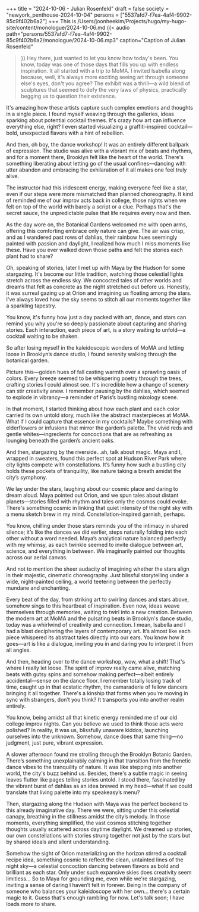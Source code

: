 +++
title = "2024-10-06 - Julian Rosenfeld"
draft = false
society = "newyork_penthouse-2024-10-04"
persons = ["5537afd7-f7ea-4af4-9902-85c9f402b6a2"]
+++
This is /Users/joonheekim/Projects/hugo/my-hugo-site/content/monologue/2024-10-06.md
{{< audio
    path="persons/5537afd7-f7ea-4af4-9902-85c9f402b6a2/monologue/2024-10-06.mp3" 
    caption="Caption of Julian Rosenfeld"
>}}
Hey there, just wanted to let you know how today's been.
You know, today was one of those days that fills you up with endless inspiration. It all started with a trip to MoMA. I invited Isabella along because, well, it's always more exciting seeing art through someone else's eyes, don't you agree? The exhibit was a thrill—a wild blend of sculptures that seemed to defy the very laws of physics, practically begging us to question their existence.

It's amazing how these artists capture such complex emotions and thoughts in a single piece. I found myself weaving through the galleries, ideas sparking about potential cocktail themes. It's crazy how art can influence everything else, right? I even started visualizing a graffiti-inspired cocktail—bold, unexpected flavors with a hint of rebellion.

And then, oh boy, the dance workshop! It was an entirely different ballpark of expression. The studio was alive with a vibrant mix of beats and rhythms, and for a moment there, Brooklyn felt like the heart of the world. There's something liberating about letting go of the usual confines—dancing with utter abandon and embracing the exhilaration of it all makes one feel truly alive.

The instructor had this iridescent energy, making everyone feel like a star, even if our steps were more mismatched than planned choreography. It kind of reminded me of our improv acts back in college, those nights when we felt on top of the world with barely a script or a clue. Perhaps that's the secret sauce, the unpredictable pulse that life requires every now and then.

As the day wore on, the Botanical Gardens welcomed me with open arms, offering this comforting embrace only nature can give. The air was crisp, and as I wandered past rows of dahlias, their rainbow hues seemingly painted with passion and daylight, I realized how much I miss moments like these. Have you ever walked down those paths and felt the stories each plant had to share?

Oh, speaking of stories, later I met up with Maya by the Hudson for some stargazing. It's become our little tradition, watching those celestial lights stretch across the endless sky. We concocted tales of other worlds and dreams that felt as concrete as the night stretched out before us. Honestly, it was surreal gazing up at Orion and imagining us floating among the stars. I've always loved how the sky seems to stitch all our moments together like a sparkling tapestry.

You know, it's funny how just a day packed with art, dance, and stars can remind you why you're so deeply passionate about capturing and sharing stories. Each interaction, each piece of art, is a story waiting to unfold—a cocktail waiting to be shaken.

So after losing myself in the kaleidoscopic wonders of MoMA and letting loose in Brooklyn’s dance studio, I found serenity walking through the botanical garden.

Picture this—golden hues of fall casting warmth over a sprawling oasis of colors. Every breeze seemed to be whispering poetry through the trees, crafting stories I could almost see. It's incredible how a change of scenery can stir creativity anew. I remember pausing by the dahlias, which seemed to explode in vibrancy—a reminder of Paris’s bustling mixology scene.

In that moment, I started thinking about how each plant and each color carried its own untold story, much like the abstract masterpieces at MoMA. What if I could capture that essence in my cocktails? Maybe something with elderflowers or infusions that mirror the garden’s palette. The vivid reds and gentle whites—ingredients for concoctions that are as refreshing as lounging beneath the garden’s ancient oaks.

And then, stargazing by the riverside...ah, talk about magic. Maya and I, wrapped in sweaters, found this perfect spot at Hudson River Park where city lights compete with constellations. It’s funny how such a bustling city holds these pockets of tranquility, like nature taking a breath amidst the city’s symphony.

We lay under the stars, laughing about our cosmic place and daring to dream aloud. Maya pointed out Orion, and we spun tales about distant planets—stories filled with rhythm and tales only the cosmos could evoke. There's something cosmic in linking that quiet intensity of the night sky with a menu sketch brew in my mind. Constellation-inspired garnish, perhaps.

You know, chilling under those stars reminds you of the intimacy in shared silence; it’s like the dances we did earlier, steps naturally folding into each other without a word needed. Maya’s analytical nature balanced perfectly with my whimsy, as each twinkle seemed to invite dialogue between art, science, and everything in between. We imaginarily painted our thoughts across our aerial canvas.

And not to mention the sheer audacity of imagining whether the stars align in their majestic, cinematic choreography. Just blissful storytelling under a wide, night-painted ceiling, a world teetering between the perfectly mundane and enchanting.

Every beat of the day, from striking art to swirling dances and stars above, somehow sings to this heartbeat of inspiration. Even now, ideas weave themselves through memories, waiting to twirl into a new creation.
Between the modern art at MoMA and the pulsating beats in Brooklyn's dance studio, today was a whirlwind of creativity and connection. I mean, Isabella and I had a blast deciphering the layers of contemporary art. It’s almost like each piece whispered its abstract tales directly into our ears. You know how it goes—art is like a dialogue, inviting you in and daring you to interpret it from all angles. 

And then, heading over to the dance workshop, wow, what a shift! That's where I really let loose. The spirit of improv really came alive, matching beats with gutsy spins and somehow making perfect—albeit entirely accidental—sense on the dance floor. I remember totally losing track of time, caught up in that ecstatic rhythm, the camaraderie of fellow dancers bringing it all together. There's a kinship that forms when you're moving in sync with strangers, don’t you think? It transports you into another realm entirely.

You know, being amidst all that kinetic energy reminded me of our old college improv nights. Can you believe we used to think those acts were polished? In reality, it was us, blissfully unaware kiddos, launching ourselves into the unknown. Somehow, dance does that same thing—no judgment, just pure, vibrant expression.

A slower afternoon found me strolling through the Brooklyn Botanic Garden. There’s something unexplainably calming in that transition from the frenetic dance vibes to the tranquility of nature. It was like stepping into another world, the city's buzz behind us. Besides, there's a subtle magic in seeing leaves flutter like pages telling stories untold. I stood there, fascinated by the vibrant burst of dahlias as an idea brewed in my head—what if we could translate that living palette into my speakeasy’s menu?

Then, stargazing along the Hudson with Maya was the perfect bookend to this already imaginative day. There we were, sitting under this celestial canopy, breathing in the stillness amidst the city’s melody. In those moments, everything simplified, the vast cosmos stitching together thoughts usually scattered across daytime daylight. We dreamed up stories, our own constellations with stories strung together not just by the stars but by shared ideals and silent understanding. 

Somehow the sight of Orion materializing on the horizon stirred a cocktail recipe idea, something cosmic to reflect the clean, untainted lines of the night sky—a celestial concoction dancing between flavors as bold and brilliant as each star. Only under such expansive skies does creativity seem limitless... So to Maya for grounding me, even while we're stargazing, inviting a sense of daring I haven’t felt in forever. Being in the company of someone who balances your kaleidoscope with her own... there's a certain magic to it.
Guess that's enough rambling for now. Let's talk soon; I have loads more to share.
